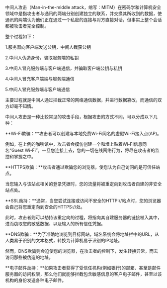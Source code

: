 中间人攻击（Man-in-the-middle attack，缩写：MITM）在密码学和计算机安全领域中是指攻击者与通讯的两端分别创建独立的联系，并交换其所收到的数据，使通讯的两端认为他们正在通过一个私密的连接与对方直接对话，但事实上整个会话都被攻击者完全控制。





整个过程如下：

1.服务器向客户端发送公钥，中间人截获公钥

2.中间人伪造身份，骗取服务端的私钥

3.中间人冒充服务端与客户端通信，并骗取客户端公钥与私钥

4.中间人冒充客户端端与服务端通信

5.中间人冒充服务端与客户端通信



主要过程就是中间人通过拦截正常的网络通信数据，并进行数据篡改，而通信的双方却毫不知情。



中间人攻击是一种比较常见的攻击手段，根据攻击的方式不同，可以分成以下几种：



**Wi-Fi欺骗：**攻击者可以创建与本地免费Wi-Fi同名的虚假Wi-Fi接入点(AP)。



例如，在上例的咖啡馆中，攻击者会模仿创建一个和墙上贴着Wi-Fi信息同名“Guest Wi-Fi”。一旦您连接上去，您的一切在线网络行为，将尽在攻击者的监控和掌握之中。



**HTTPS欺骗：**攻击者通过欺骗您的浏览器，使您认为自己访问的是可信任站点。

当您输入与该站点相关的登录凭据时，您的流量将被重定向到攻击者自建的非安全站点处。



**SSL劫持：**通常，当您尝试连接或访问不安全的HTTP://站点时，您的浏览器会自己将您重定向到安全的HTTPS://处。



此时，攻击者则可以劫持该重定向的过程，将指向其自建服务器的链接植入其中，进而窃取您的敏感数据、以及输入的所有信任凭据。



**DNS欺骗：**为了准确地浏览到目标网站，域名系统会将地址栏中的URL，从人类易于识别的文本格式，转换为计算机易于识别的IP地址。



然而，DNS欺骗则会迫使您的浏览器，在攻击者的控制下，发生转换异常，而去访问那些被伪造的地址。



**电子邮件劫持：**如果攻击者获得了受信任机构(例如银行)的邮箱、甚至是邮件服务器的访问权限，那么他们就能够拦截包含敏感信息的客户电子邮件，甚至以该机构的身份发送各种电子邮件。

  



